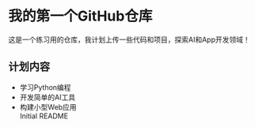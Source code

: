 # 我的第一个GitHub仓库  
这是一个练习用的仓库，我计划上传一些代码和项目，探索AI和App开发领域！  

## 计划内容  
- 学习Python编程  
- 开发简单的AI工具  
- 构建小型Web应用  
Initial README
